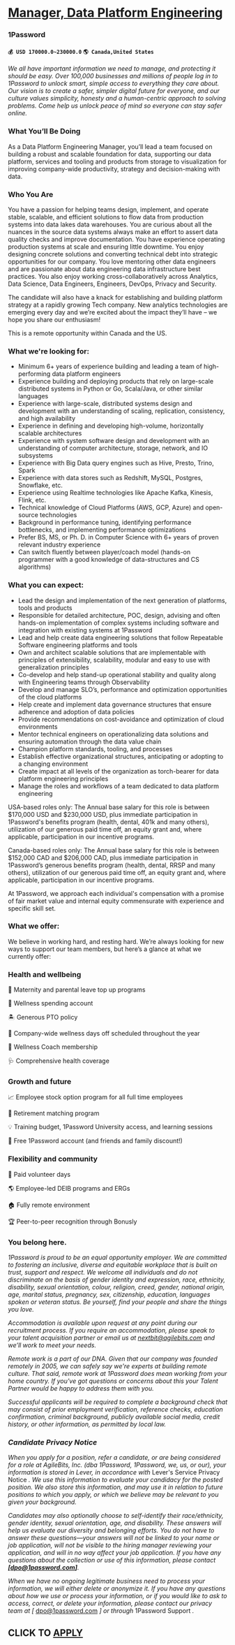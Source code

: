 # [Manager, Data Platform Engineering](https://www.remotewlb.com/apply/manager-data-platform-engineering-90879)  
### 1Password  
#### `💰 USD 170000.0~230000.0` `🌎 Canada,United States`  

_We all have important information we need to manage, and protecting it should be easy. Over 100,000 businesses and millions of people log in to 1Password to unlock smart, simple access to everything they care about. Our vision is to create a safer, simpler digital future for everyone, and our culture values simplicity, honesty and a human-centric approach to solving problems. Come help us unlock peace of mind so everyone can stay safer online._

### What You’ll Be Doing

As a Data Platform Engineering Manager, you’ll lead a team focused on building a robust and scalable foundation for data, supporting our data platform, services and tooling and products from storage to visualization for improving company-wide productivity, strategy and decision-making with data.

### Who You Are

You have a passion for helping teams design, implement, and operate stable, scalable, and efficient solutions to flow data from production systems into data lakes data warehouses. You are curious about all the nuances in the source data systems always make an effort to assert data quality checks and improve documentation. You have experience operating production systems at scale and ensuring little downtime. You enjoy designing concrete solutions and converting technical debt into strategic opportunities for our company. You love mentoring other data engineers and are passionate about data engineering data infrastructure best practices. You also enjoy working cross-collaboratively across Analytics, Data Science, Data Engineers, Engineers, DevOps, Privacy and Security.

The candidate will also have a knack for establishing and building platform strategy at a rapidly growing Tech company. New analytics technologies are emerging every day and we’re excited about the impact they’ll have – we hope you share our enthusiasm!

This is a remote opportunity within Canada and the US.

### What we're looking for:

  * Minimum 6+ years of experience building and leading a team of high-performing data platform engineers 
  * Experience building and deploying products that rely on large-scale distributed systems in Python or Go, Scala/Java, or other similar languages
  * Experience with large-scale, distributed systems design and development with an understanding of scaling, replication, consistency, and high availability
  * Experience in defining and developing high-volume, horizontally scalable architectures
  * Experience with system software design and development with an understanding of computer architecture, storage, network, and IO subsystems
  * Experience with Big Data query engines such as Hive, Presto, Trino, Spark
  * Experience with data stores such as Redshift, MySQL, Postgres, Snowflake, etc.
  * Experience using Realtime technologies like Apache Kafka, Kinesis, Flink, etc.
  * Technical knowledge of Cloud Platforms (AWS, GCP, Azure) and open-source technologies
  * Background in performance tuning, identifying performance bottlenecks, and implementing performance optimizations
  * Prefer BS, MS, or Ph. D. in Computer Science with 6+ years of proven relevant industry experience 
  * Can switch fluently between player/coach model (hands-on programmer with a good knowledge of data-structures and CS algorithms)

### What you can expect:

  * Lead the design and implementation of the next generation of platforms, tools and products
  * Responsible for detailed architecture, POC, design, advising and often hands-on implementation of complex systems including software and integration with existing systems at 1Password
  * Lead and help create data engineering solutions that follow Repeatable Software engineering platforms and tools
  * Own and architect scalable solutions that are implementable with principles of extensibility, scalability, modular and easy to use with generalization principles
  * Co-develop and help stand-up operational stability and quality along with Engineering teams through Observability
  * Develop and manage SLO’s, performance and optimization opportunities of the cloud platforms
  * Help create and implement data governance structures that ensure adherence and adoption of data policies
  * Provide recommendations on cost-avoidance and optimization of cloud environments
  * Mentor technical engineers on operationalizing data solutions and ensuring automation through the data value chain
  * Champion platform standards, tooling, and processes
  * Establish effective organizational structures, anticipating or adopting to a changing environment 
  * Create impact at all levels of the organization as torch-bearer for data platform engineering principles 
  * Manage the roles and workflows of a team dedicated to data platform engineering 

USA-based roles only: The Annual base salary for this role is between $170,000 USD and $230,000 USD, plus immediate participation in 1Password's benefits program (health, dental, 401k and many others), utilization of our generous paid time off, an equity grant and, where applicable, participation in our incentive programs.

Canada-based roles only: The Annual base salary for this role is between $152,000 CAD and $206,000 CAD, plus immediate participation in 1Password’s generous benefits program (health, dental, RRSP and many others), utilization of our generous paid time off, an equity grant and, where applicable, participation in our incentive programs.

At 1Password, we approach each individual's compensation with a promise of fair market value and internal equity commensurate with experience and specific skill set.

### What we offer:

We believe in working hard, and resting hard. We’re always looking for new ways to support our team members, but here’s a glance at what we currently offer:

### Health and wellbeing

👶 Maternity and parental leave top up programs

👟 Wellness spending account

🏝 Generous PTO policy

💖 Company-wide wellness days off scheduled throughout the year

🧠 Wellness Coach membership

🩺 Comprehensive health coverage

###  Growth and future

📈 Employee stock option program for all full time employees

💸 Retirement matching program

💡 Training budget, 1Password University access, and learning sessions

🔑 Free 1Password account (and friends and family discount!)

### Flexibility and community

🤝 Paid volunteer days

🌎 Employee-led DEIB programs and ERGs

🏠 Fully remote environment

🏆 Peer-to-peer recognition through Bonusly

### You belong here.

_1Password is proud to be an equal opportunity employer. We are committed to fostering an inclusive, diverse and equitable workplace that is built on trust, support and respect. We welcome all individuals and do not discriminate on the basis of gender identity and expression, race, ethnicity, disability, sexual orientation, colour, religion, creed, gender, national origin, age, marital status, pregnancy, sex, citizenship, education, languages spoken or veteran status. Be yourself, find your people and share the things you love._

 _Accommodation is available upon request at any point during our recruitment process. If you require an accommodation, please speak to your talent acquisition partner or email us at nextbit@agilebits.com and we’ll work to meet your needs._

 _Remote work is a part of our DNA. Given that our company was founded remotely in 2005, we can safely say we're experts at building remote culture. That said, remote work at 1Password does mean working from your home country. If you've got questions or concerns about this your Talent Partner would be happy to address them with you._

 _Successful applicants will be required to complete a background check that may consist of prior employment verification, reference checks, education confirmation, criminal background, publicly available social media, credit history, or other information, as permitted by local law._

###  _Candidate Privacy Notice_

 _When you apply for a position, refer a candidate, or are being considered for a role at AgileBits, Inc. (dba 1Password, 1Password, we, us, or our), your information is stored in Lever, in accordance with_ Lever's Service Privacy Notice _. We use this information to evaluate your candidacy for the posted position. We also store this information, and may use it in relation to future positions to which you apply, or which we believe may be relevant to you given your background._

 _Candidates may also optionally choose to self-identify their race/ethnicity, gender identity, sexual orientation, age, and disability. These answers will help us evaluate our diversity and belonging efforts. You do not have to answer these questions—your answers will not be linked to your name or job application, will not be visible to the hiring manager reviewing your application, and will in no way affect your job application. If you have any questions about the collection or use of this information, please contact **[dpo@1password.com]**._

 _When we have no ongoing legitimate business need to process your information, we will either delete or anonymize it. If you have any questions about how we use or process your information, or if you would like to ask to access, correct, or delete your information, please contact our privacy team at [_ dpo@1password.com _] or through_ 1Password Support _._

  
## CLICK TO [APPLY](https://www.remotewlb.com/apply/manager-data-platform-engineering-90879)

